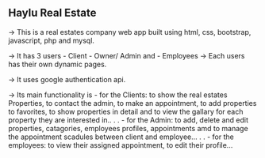 ##  Haylu Real Estate


-> This is a real estates company web app built using html, css, bootstrap, javascript, php and mysql.


-> It has 3 users 
               - Client
               - Owner/ Admin and 
               - Employees
-> Each users has their own dynamic pages.


-> It uses google authentication api.


-> Its main functionality is 
            - for the Clients: to show the real estates Properties, to contact the admin, to make an appointment, to add properties to favorites, to show properties in detail and to view the gallary for each property they are interested in..
.
.
             - for the Admin: to add, delete and edit properties, catagories, employees profiles, appointments amd to manage the appointment scadules between client and employee...
.
.
              - for the employees: to view their assigned appointment, to edit their profile...
